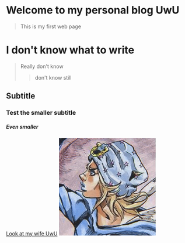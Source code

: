 # Welcome to my personal blog UwU
> This is my first web page
>
# I don't know what to write
> Really don't know
>> don't know still
>
## Subtitle
### Test the smaller subtitle
##### Even smaller
[Look at my wife UwU](https://jojo.fandom.com/wiki/Johnny_Joestar)
![image info](Johnny.jpg)
